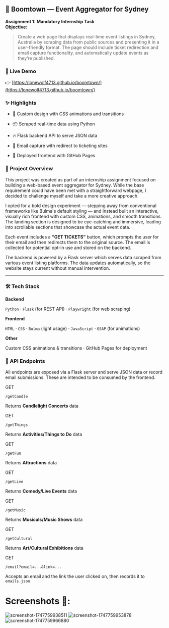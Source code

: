 
## 🌆 Boomtown — Event Aggregator for Sydney

**Assignment 1: Mandatory Internship Task**  
**Objective:**

> Create a web page that displays real-time event listings in Sydney, Australia by scraping data from public sources and presenting it in a user-friendly format. The page should include ticket redirection and email capture functionality, and automatically update events as they’re published.

### 🔗 Live Demo

👉 [https://lonewolf4713.github.io/boomtown/](https://lonewolf4713.github.io/boomtown/)


### ✨ Highlights

-   🎨 Custom design with CSS animations and transitions
    
-   📦 Scraped real-time data using Python
    
-   🔥 Flask backend API to serve JSON data
    
-   📧 Email capture with redirect to ticketing sites
    
-   🚀 Deployed frontend with GitHub Pages

### 📌 Project Overview

This project was created as part of an internship assignment focused on building a web-based event aggregator for Sydney. While the base requirement could have been met with a straightforward webpage, I decided to challenge myself and take a more creative approach.

I opted for a bold design experiment — stepping away from conventional frameworks like Bulma's default styling — and instead built an interactive, visually rich frontend with custom CSS, animations, and smooth transitions. The landing section is designed to be eye-catching and immersive, leading into scrollable sections that showcase the actual event data.

Each event includes a **“GET TICKETS”** button, which prompts the user for their email and then redirects them to the original source. The email is collected for potential opt-in use and stored on the backend.

The backend is powered by a Flask server which serves data scraped from various event listing platforms. The data updates automatically, so the website stays current without manual intervention.

----------

### 🛠 Tech Stack
**Backend**

`Python` · `Flask` (for REST API) · `Playwright` (for web scraping)

**Frontend**

`HTML` · `CSS` · `Bulma` (light usage) · `JavaScript` · `GSAP` (for animations)

**Other**

Custom CSS animations & transitions · GitHub Pages for deployment

### 📡 API Endpoints

All endpoints are exposed via a Flask server and serve JSON data or record email submissions. These are intended to be consumed by the frontend.



GET

`/getCandle`

Returns **Candlelight Concerts** data

GET

`/getThings`

Returns **Activities/Things to Do** data

GET

`/getFun`

Returns **Attractions** data

GET

`/getLive`

Returns **Comedy/Live Events** data

GET

`/getMusic`

Returns **Musicals/Music Shows** data

GET

`/getCultural`

Returns **Art/Cultural Exhibitions** data

GET

`/email?email=...&link=...`

Accepts an email and the link the user clicked on, then records it to `emails.json`

# Screenshots 📸:
![screenshot-1747759938511](https://github.com/user-attachments/assets/635f5e1b-0b9c-4cf6-a94e-9bd06e59c42c)
![screenshot-1747759953878](https://github.com/user-attachments/assets/6004c99f-e634-4a19-8192-38343fd6d922)
![screenshot-1747759966880](https://github.com/user-attachments/assets/577f02bd-dbcb-48e1-9b69-c88858804e81)



